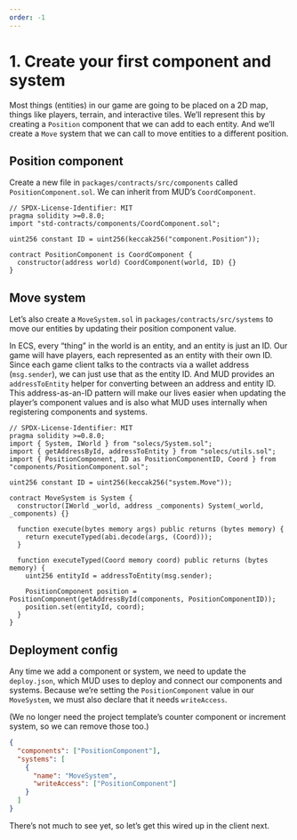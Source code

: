 ```yaml
---
order: -1
---
```


# 1. Create your first component and system

Most things (entities) in our game are going to be placed on a 2D map, things like players, terrain, and interactive tiles. We’ll represent this by creating a `Position` component that we can add to each entity. And we’ll create a `Move` system that we can call to move entities to a different position.

## Position component

Create a new file in `packages/contracts/src/components` called `PositionComponent.sol`. We can inherit from MUD’s `CoordComponent`.

```solidity packages/contracts/src/components/PositionComponent.sol
// SPDX-License-Identifier: MIT
pragma solidity >=0.8.0;
import "std-contracts/components/CoordComponent.sol";

uint256 constant ID = uint256(keccak256("component.Position"));

contract PositionComponent is CoordComponent {
  constructor(address world) CoordComponent(world, ID) {}
}

```

## Move system

Let’s also create a `MoveSystem.sol` in `packages/contracts/src/systems` to move our entities by updating their position component value.

In ECS, every “thing” in the world is an entity, and an entity is just an ID. Our game will have players, each represented as an entity with their own ID. Since each game client talks to the contracts via a wallet address (`msg.sender`), we can just use that as the entity ID. And MUD provides an `addressToEntity` helper for converting between an address and entity ID. This address-as-an-ID pattern will make our lives easier when updating the player’s component values and is also what MUD uses internally when registering components and systems.

```solidity packages/contracts/src/systems/MoveSystem.sol
// SPDX-License-Identifier: MIT
pragma solidity >=0.8.0;
import { System, IWorld } from "solecs/System.sol";
import { getAddressById, addressToEntity } from "solecs/utils.sol";
import { PositionComponent, ID as PositionComponentID, Coord } from "components/PositionComponent.sol";

uint256 constant ID = uint256(keccak256("system.Move"));

contract MoveSystem is System {
  constructor(IWorld _world, address _components) System(_world, _components) {}

  function execute(bytes memory args) public returns (bytes memory) {
    return executeTyped(abi.decode(args, (Coord)));
  }

  function executeTyped(Coord memory coord) public returns (bytes memory) {
    uint256 entityId = addressToEntity(msg.sender);

    PositionComponent position = PositionComponent(getAddressById(components, PositionComponentID));
    position.set(entityId, coord);
  }
}

```

## Deployment config

Any time we add a component or system, we need to update the `deploy.json`, which MUD uses to deploy and connect our components and systems. Because we’re setting the `PositionComponent` value in our `MoveSystem`, we must also declare that it needs `writeAccess`.

(We no longer need the project template’s counter component or increment system, so we can remove those too.)

```json packages/deploy.json
{
  "components": ["PositionComponent"],
  "systems": [
    {
      "name": "MoveSystem",
      "writeAccess": ["PositionComponent"]
    }
  ]
}
```

There’s not much to see yet, so let’s get this wired up in the client next.
